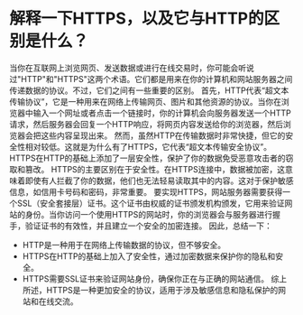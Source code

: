 # 解释一下HTTPS，以及它与HTTP的区别是什么？
当你在互联网上浏览网页、发送数据或进行在线交易时，你可能会听说过"HTTP"和"HTTPS"这两个术语。它们都是用来在你的计算机和网站服务器之间传递数据的协议。不过，它们之间有一些重要的区别。
首先，HTTP代表“超文本传输协议”，它是一种用来在网络上传输网页、图片和其他资源的协议。当你在浏览器中输入一个网址或者点击一个链接时，你的计算机会向服务器发送一个HTTP请求，然后服务器会回复一个HTTP响应，将网页内容发送给你的浏览器，然后浏览器会把这些内容呈现出来。
然而，虽然HTTP在传输数据时非常快捷，但它的安全性相对较低。这就是为什么有了HTTPS，它代表“超文本传输安全协议”。HTTPS在HTTP的基础上添加了一层安全性，保护了你的数据免受恶意攻击者的窃取和篡改。
HTTPS的主要区别在于安全性。在HTTPS连接中，数据被加密，这意味着即使有人拦截了你的数据，他们也无法轻易读取其中的内容。这对于保护敏感信息，如信用卡号码和密码，非常重要。
要实现HTTPS，网站服务器需要获得一个SSL（安全套接层）证书。这个证书由权威的证书颁发机构颁发，它用来验证网站的身份。当你访问一个使用HTTPS的网站时，你的浏览器会与服务器进行握手，验证证书的有效性，并且建立一个安全的加密连接。
因此，总结一下：
+ HTTP是一种用于在网络上传输数据的协议，但不够安全。
+ HTTPS在HTTP的基础上加入了安全性，通过加密数据来保护你的隐私和安全。
+ HTTPS需要SSL证书来验证网站身份，确保你正在与正确的网站通信。
综上所述，HTTPS是一种更加安全的协议，适用于涉及敏感信息和隐私保护的网站和在线交流。
